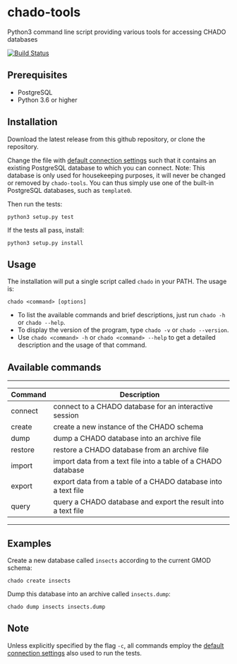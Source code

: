# chado-tools

Python3 command line script providing various tools for accessing CHADO databases

[![Build Status](https://travis-ci.org/sanger-pathogens/chado-tools.svg?branch=master)](https://travis-ci.org/sanger-pathogens/chado-tools)

## Prerequisites

* PostgreSQL
* Python 3.6 or higher

## Installation

Download the latest release from this github repository, or clone the repository.

Change the file with [default connection settings](pychado/data/defaultDatabase.yml) such that it contains an existing PostgreSQL database to which you can connect.
Note: This database is only used for housekeeping purposes, it will never be changed or removed by `chado-tools`. You can thus simply use one of the built-in PostgreSQL databases, such as `template0`. 

Then run the tests:

    python3 setup.py test

If the tests all pass, install:

    python3 setup.py install

## Usage

The installation will put a single script called `chado` in your PATH.
The usage is:

    chado <command> [options]

* To list the available commands and brief descriptions, just run `chado -h` or `chado --help`.
* To display the version of the program, type `chado -v` or `chado --version`.
* Use `chado <command> -h` or `chado <command> --help` to get a detailed description and the usage of that command.

## Available commands

------------------------------------------------------------------------------------------------
| Command               | Description                                                          |
|-----------------------|----------------------------------------------------------------------|
| connect               | connect to a CHADO database for an interactive session               |
| create                | create a new instance of the CHADO schema                            |
| dump                  | dump a CHADO database into an archive file                           |
| restore               | restore a CHADO database from an archive file                        |
| import                | import data from a text file into a table of a CHADO database        |
| export                | export data from a table of a CHADO database into a text file        |
| query                 | query a CHADO database and export the result into a text file        |
------------------------------------------------------------------------------------------------

## Examples

Create a new database called `insects` according to the current GMOD schema:

    chado create insects
    
Dump this database into an archive called `insects.dump`:

    chado dump insects insects.dump

## Note

Unless explicitly specified by the flag `-c`, all commands employ the [default connection settings](pychado/data/defaultDatabase.yml) also used to run the tests.
